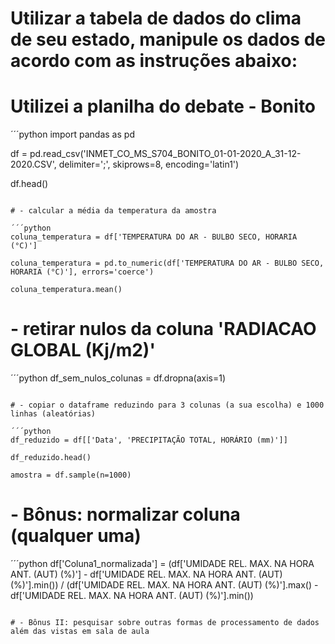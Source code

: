 # Utilizar a tabela de dados do clima de seu estado, manipule os dados de acordo com as instruções abaixo: 
# Utilizei a planilha do debate - Bonito 

´´´python
import pandas as pd

df = pd.read_csv('INMET_CO_MS_S704_BONITO_01-01-2020_A_31-12-2020.CSV', delimiter=';', skiprows=8, encoding='latin1')

df.head()

```

# - calcular a média da temperatura da amostra

´´´python
coluna_temperatura = df['TEMPERATURA DO AR - BULBO SECO, HORARIA (°C)']

coluna_temperatura = pd.to_numeric(df['TEMPERATURA DO AR - BULBO SECO, HORARIA (°C)'], errors='coerce')

coluna_temperatura.mean()
```

# - retirar nulos da coluna 'RADIACAO GLOBAL (Kj/m2)'

´´´python
df_sem_nulos_colunas = df.dropna(axis=1)
```

# - copiar o dataframe reduzindo para 3 colunas (a sua escolha) e 1000 linhas (aleatórias)

´´´python
df_reduzido = df[['Data', 'PRECIPITAÇÃO TOTAL, HORÁRIO (mm)']]

df_reduzido.head()

amostra = df.sample(n=1000)
```

# - Bônus: normalizar coluna (qualquer uma) 

´´´python
df['Coluna1_normalizada'] = (df['UMIDADE REL. MAX. NA HORA ANT. (AUT) (%)'] - df['UMIDADE REL. MAX. NA HORA ANT. (AUT) (%)'].min()) / (df['UMIDADE REL. MAX. NA HORA ANT. (AUT) (%)'].max() - df['UMIDADE REL. MAX. NA HORA ANT. (AUT) (%)'].min())
```

# - Bônus II: pesquisar sobre outras formas de processamento de dados além das vistas em sala de aula


